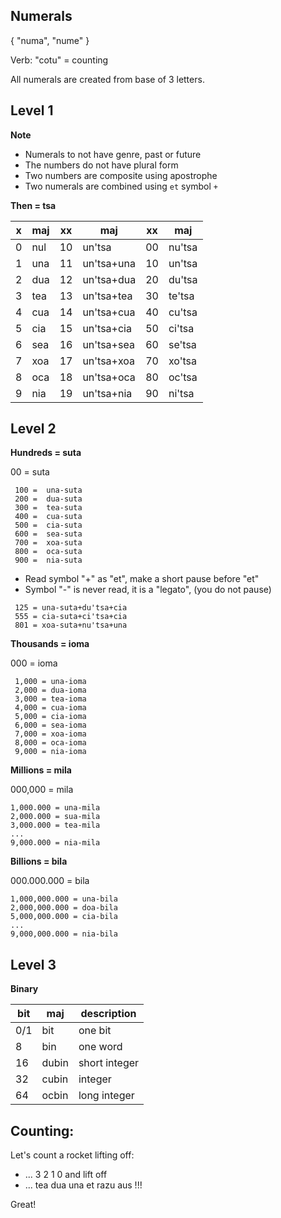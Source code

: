 ## Numerals 

{ "numa", "nume" }

Verb: "cotu" = counting

All numerals are created from base of 3 letters.

## Level 1

**Note** 

* Numerals to not have genre, past or future
* The numbers do not have plural form
* Two numbers are composite using apostrophe 
* Two numerals are combined using `et` symbol `+`

**Then = tsa**

x | maj  | xx | maj          | xx | maj      |
--|------|----|--------------|----|----------|
0 | nul  | 10 | un'tsa       | 00 | nu'tsa   |
1 | una  | 11 | un'tsa+una   | 10 | un'tsa   |
2 | dua  | 12 | un'tsa+dua   | 20 | du'tsa   |
3 | tea  | 13 | un'tsa+tea   | 30 | te'tsa   |
4 | cua  | 14 | un'tsa+cua   | 40 | cu'tsa   |
5 | cia  | 15 | un'tsa+cia   | 50 | ci'tsa   |
6 | sea  | 16 | un'tsa+sea   | 60 | se'tsa   |
7 | xoa  | 17 | un'tsa+xoa   | 70 | xo'tsa   |
8 | oca  | 18 | un'tsa+oca   | 80 | oc'tsa   |
9 | nia  | 19 | un'tsa+nia   | 90 | ni'tsa   | 

## Level 2

**Hundreds = suta**

00 =  suta

```
 100 =  una-suta
 200 =  dua-suta
 300 =  tea-suta
 400 =  cua-suta
 500 =  cia-suta
 600 =  sea-suta
 700 =  xoa-suta
 800 =  oca-suta
 900 =  nia-suta
```

* Read symbol "+" as "et", make a short pause before "et"
* Symbol "-" is never read, it is a "legato", (you do not pause)

```
 125 = una-suta+du'tsa+cia
 555 = cia-suta+ci'tsa+cia
 801 = xoa-suta+nu'tsa+una
```

**Thousands = ioma**

000 = ioma

``` 
 1,000 = una-ioma
 2,000 = dua-ioma
 3,000 = tea-ioma
 4,000 = cua-ioma
 5,000 = cia-ioma
 6,000 = sea-ioma
 7,000 = xoa-ioma
 8,000 = oca-ioma
 9,000 = nia-ioma
```

**Millions  = mila**

000,000 = mila

```
1,000.000 = una-mila
2,000.000 = sua-mila
3,000.000 = tea-mila
...
9,000.000 = nia-mila
```

**Billions = bila**

000.000.000   = bila

```
1,000,000.000 = una-bila
2,000,000.000 = doa-bila
5,000,000.000 = cia-bila
...
9,000,000.000 = nia-bila
```

## Level 3

**Binary**

bit | maj      | description
----|----------|----------------------
0/1 | bit      | one bit
8   | bin      | one word
16  | dubin    | short integer
32  | cubin    | integer
64  | ocbin    | long integer

## Counting:

Let's count a rocket lifting off:

* ... 3 2 1 0 and lift off
* ... tea dua una et razu aus !!! 

Great!
